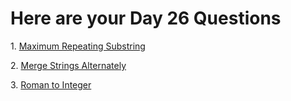 <h1>Here are your Day 26 Questions </h1>
<p>1. <a href = "https://leetcode.com/problems/maximum-repeating-substring/">Maximum Repeating Substring</a></p>
<p>2. <a href = "https://leetcode.com/problems/merge-strings-alternately/">Merge Strings Alternately</a></p>
<p>3. <a href = "https://leetcode.com/problems/roman-to-integer/">Roman to Integer</a></p>

